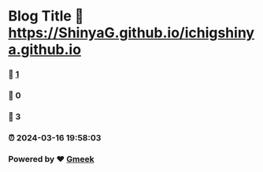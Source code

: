 # Blog Title :link: https://ShinyaG.github.io/ichigshinya.github.io 
### :page_facing_up: [1](https://ShinyaG.github.io/ichigshinya.github.io/tag.html) 
### :speech_balloon: 0 
### :hibiscus: 3 
### :alarm_clock: 2024-03-16 19:58:03 
### Powered by :heart: [Gmeek](https://github.com/Meekdai/Gmeek)

